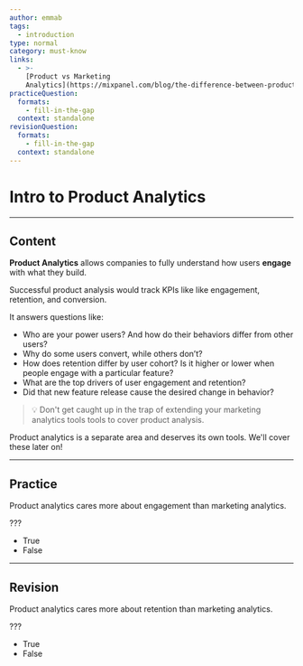 ```yaml
---
author: emmab
tags:
  - introduction
type: normal
category: must-know
links:
  - >-
    [Product vs Marketing
    Analytics](https://mixpanel.com/blog/the-difference-between-product-analytics-and-marketing-analytics-and-why-you-need-both/){website}
practiceQuestion:
  formats:
    - fill-in-the-gap
  context: standalone
revisionQuestion:
  formats:
    - fill-in-the-gap
  context: standalone
---
```


# Intro to Product Analytics


---

## Content

**Product Analytics** allows companies to fully understand how users **engage** with what they build.

Successful product analysis would track KPIs like like engagement, retention, and conversion.

It answers questions like:

- Who are your power users? And how do their behaviors differ from other users? 
- Why do some users convert, while others don’t?
- How does retention differ by user cohort? Is it higher or lower when people engage with a particular feature?
- What are the top drivers of user engagement and retention?
- Did that new feature release cause the desired change in behavior?

> 💡 Don't get caught up in the trap of extending your marketing analytics tools tools to cover product analysis. 

Product analytics is a separate area and deserves its own tools. We'll cover these later on!


---

## Practice

Product analytics cares more about engagement than marketing analytics.

???

- True
- False


---

## Revision

Product analytics cares more about retention than marketing analytics.

???

- True
- False
 
